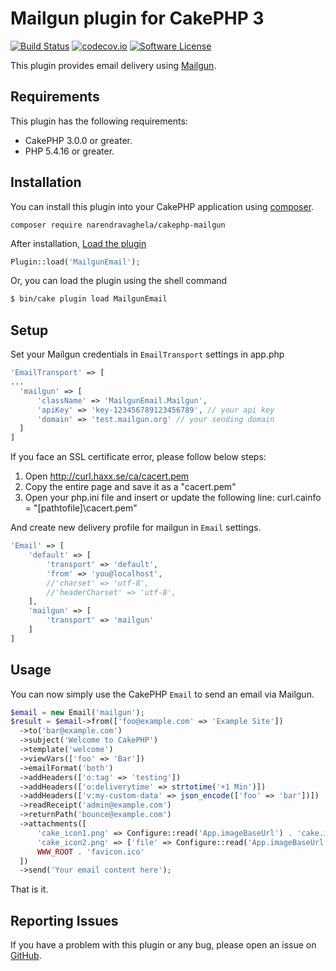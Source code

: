 # Mailgun plugin for CakePHP 3

[![Build Status](https://travis-ci.org/narendravaghela/cakephp-mailgun.svg?branch=master)](https://travis-ci.org/narendravaghela/cakephp-mailgun)
[![codecov.io](https://codecov.io/github/narendravaghela/cakephp-mailgun/coverage.svg?branch=master)](https://codecov.io/github/narendravaghela/cakephp-mailgun?branch=master)
[![Software License](https://img.shields.io/badge/license-MIT-brightgreen.svg?style=flat-square)](LICENSE)

This plugin provides email delivery using [Mailgun](https://mailgun.com).

## Requirements

This plugin has the following requirements:

* CakePHP 3.0.0 or greater.
* PHP 5.4.16 or greater.

## Installation

You can install this plugin into your CakePHP application using [composer](http://getcomposer.org).

```
composer require narendravaghela/cakephp-mailgun
```

After installation, [Load the plugin](http://book.cakephp.org/3.0/en/plugins.html#loading-a-plugin)
```php
Plugin::load('MailgunEmail');
```
Or, you can load the plugin using the shell command
```sh
$ bin/cake plugin load MailgunEmail
```

## Setup

Set your Mailgun credentials in `EmailTransport` settings in app.php

```php
'EmailTransport' => [
...
  'mailgun' => [
      'className' => 'MailgunEmail.Mailgun',
      'apiKey' => 'key-123456789123456789', // your api key
      'domain' => 'test.mailgun.org' // your sending domain
  ]
]
```

If you face an SSL certificate error, please follow below steps:

1. Open http://curl.haxx.se/ca/cacert.pem  
2. Copy the entire page and save it as a "cacert.pem"  
3. Open your php.ini file and insert or update the following line: curl.cainfo = "[pathtofile]\cacert.pem"  

And create new delivery profile for mailgun in `Email` settings.

```php
'Email' => [
    'default' => [
        'transport' => 'default',
        'from' => 'you@localhost',
        //'charset' => 'utf-8',
        //'headerCharset' => 'utf-8',
    ],
    'mailgun' => [
        'transport' => 'mailgun'
    ]
]
```

## Usage

You can now simply use the CakePHP `Email` to send an email via Mailgun.

```php
$email = new Email('mailgun');
$result = $email->from(['foo@example.com' => 'Example Site'])
  ->to('bar@example.com')
  ->subject('Welcome to CakePHP')
  ->template('welcome')
  ->viewVars(['foo' => 'Bar'])
  ->emailFormat('both')
  ->addHeaders(['o:tag' => 'testing'])
  ->addHeaders(['o:deliverytime' => strtotime('+1 Min')])
  ->addHeaders(['v:my-custom-data' => json_encode(['foo' => 'bar'])])
  ->readReceipt('admin@example.com')
  ->returnPath('bounce@example.com')
  ->attachments([
      'cake_icon1.png' => Configure::read('App.imageBaseUrl') . 'cake.icon.png',
      'cake_icon2.png' => ['file' => Configure::read('App.imageBaseUrl') . 'cake.icon.png'],
      WWW_ROOT . 'favicon.ico'
  ])
  ->send('Your email content here');
```

That is it.

## Reporting Issues

If you have a problem with this plugin or any bug, please open an issue on [GitHub](https://github.com/narendravaghela/cakephp-mailgun/issues).
